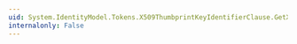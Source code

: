 ```yaml
---
uid: System.IdentityModel.Tokens.X509ThumbprintKeyIdentifierClause.GetX509Thumbprint
internalonly: False
---
```

